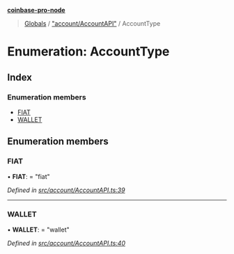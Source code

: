 **[coinbase-pro-node](../README.md)**

> [Globals](../globals.md) / ["account/AccountAPI"](../modules/_account_accountapi_.md) / AccountType

# Enumeration: AccountType

## Index

### Enumeration members

- [FIAT](_account_accountapi_.accounttype.md#fiat)
- [WALLET](_account_accountapi_.accounttype.md#wallet)

## Enumeration members

### FIAT

• **FIAT**: = "fiat"

_Defined in [src/account/AccountAPI.ts:39](https://github.com/bennycode/coinbase-pro-node/blob/cb84fec/src/account/AccountAPI.ts#L39)_

---

### WALLET

• **WALLET**: = "wallet"

_Defined in [src/account/AccountAPI.ts:40](https://github.com/bennycode/coinbase-pro-node/blob/cb84fec/src/account/AccountAPI.ts#L40)_
